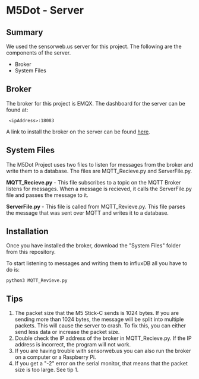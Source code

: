# M5Dot - Server

## Summary
We used the sensorweb.us server for this project. The following are the components of the server.

- Broker
- System Files

## Broker
The broker for this project is EMQX. The dashboard for the server can be found at:

```
 <ipAddress>:18083
```

 
A link to install the broker on the server can be found [here](https://docs.emqx.io/broker/latest/en/getting-started/install.html). 


## System Files
The M5Dot Project uses two files to listen for messages from the broker and write them to a database. The files are MQTT_Recieve.py and ServerFile.py. 

**MQTT_Recieve.py** - This file subscribes to a topic on the MQTT Broker listens for messages. When a message is recieved, it calls the ServerFile.py file and passes the message to it.

**ServerFile.py** - This file is called from MQTT_Revieve.py. This file parses the message that was sent over MQTT and writes it to a database.

## Installation
Once you have installed the broker, download  the "System Files" folder from this repository. 

To start listening to messages and writing them to influxDB all you have to do is:

```
python3 MQTT_Revieve.py
```

## Tips
1. The packet size that the M5 Stick-C sends is 1024 bytes. If you are sending more than 1024 bytes, the message will be split into multiple packets. This will cause the server to crash. To fix this, you can either send less data or increase the packet size.
2. Double check the IP address of the broker in MQTT_Recieve.py. If the IP address is incorrect, the program will not work.
3. If you are having trouble with sensorweb.us you can also run the broker on a computer or a Raspberry Pi.
4. If you get a "-2" error on the serial monitor, that means that the packet size is too large. See tip 1.
